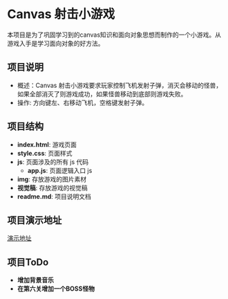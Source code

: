 # Canvas 射击小游戏
本项目是为了巩固学习到的canvas知识和面向对象思想而制作的一个小游戏。从游戏入手是学习面向对象的好方法。

## 项目说明
- 概述：Canvas 射击小游戏要求玩家控制飞机发射子弹，消灭会移动的怪兽，如果全部消灭了则游戏成功，如果怪兽移动到底部则游戏失败。
- 操作: 方向键左、右移动飞机，空格键发射子弹。

## 项目结构
- **index.html**: 游戏页面
- **style.css**: 页面样式
- **js**: 页面涉及的所有 js 代码
  - **app.js**: 页面逻辑入口 js
- **img**: 存放游戏的图片素材
- **视觉稿**: 存放游戏的视觉稿
- **readme.md**: 项目说明文档


## 项目演示地址
[演示地址](http://meloguo.com/CanvasShotGame/)

## 项目ToDo
- **增加背景音乐**
- **在第六关增加一个BOSS怪物**

